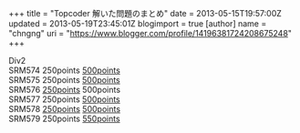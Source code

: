 +++
title = "Topcoder 解いた問題のまとめ"
date = 2013-05-15T19:57:00Z
updated = 2013-05-19T23:45:01Z
blogimport = true 
[author]
	name = "chngng"
	uri = "https://www.blogger.com/profile/14196381724208675248"
+++

<div dir="ltr" style="text-align: left;" trbidi="on">Div2<br />SRM574 250points&nbsp;<a href="http://chngng.blogspot.jp/2013/05/topcoder-srm574-div2-500points.html" target="_blank">500points</a><br />SRM575 250points&nbsp;<a href="http://chngng.blogspot.jp/2013/05/srm575-div2-500points.html" target="_blank">500points</a><br />SRM576 <a href="http://chngng.blogspot.jp/2013/05/srm576-div2-250points.html" target="_blank">250points</a>&nbsp;500points<br />SRM577 250points <a href="http://chngng.blogspot.jp/2013/05/srm577-div2-500points.html" target="_blank">500points</a><br />SRM578 <a href="http://chngng.blogspot.jp/2013/05/srm578-div2-250points.html" target="_blank">250points</a>&nbsp;<a href="http://chngng.blogspot.jp/2013/05/srm578-div2-500points.html" target="_blank">500points</a><br />SRM579 250points&nbsp;<a href="http://chngng.blogspot.jp/2013/05/srm579-div2-550points.html" target="_blank">550points</a><br /><br /><br /></div>
